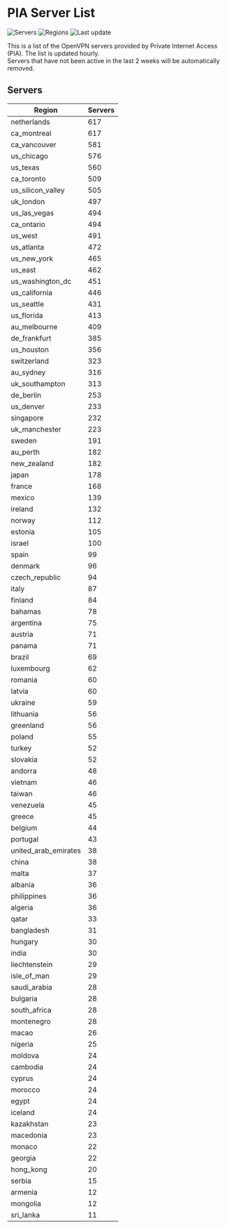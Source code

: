 # PIA Server List

![Servers](https://img.shields.io/badge/servers-16,136-blue)
![Regions](https://img.shields.io/badge/regions-97-blue)
![Last update](https://img.shields.io/badge/last_updated-Wed_May_01_14:02:24_UTC_2024-blue)

This is a list of the OpenVPN servers provided by Private Internet Access (PIA). The list is updated hourly. </br>
Servers that have not been active in the last 2 weeks will be automatically removed.

## Servers
| Region               | Servers |
|----------------------|---------|
| netherlands | 617 |
| ca_montreal | 617 |
| ca_vancouver | 581 |
| us_chicago | 576 |
| us_texas | 560 |
| ca_toronto | 509 |
| us_silicon_valley | 505 |
| uk_london | 497 |
| us_las_vegas | 494 |
| ca_ontario | 494 |
| us_west | 491 |
| us_atlanta | 472 |
| us_new_york | 465 |
| us_east | 462 |
| us_washington_dc | 451 |
| us_california | 446 |
| us_seattle | 431 |
| us_florida | 413 |
| au_melbourne | 409 |
| de_frankfurt | 385 |
| us_houston | 356 |
| switzerland | 323 |
| au_sydney | 316 |
| uk_southampton | 313 |
| de_berlin | 253 |
| us_denver | 233 |
| singapore | 232 |
| uk_manchester | 223 |
| sweden | 191 |
| au_perth | 182 |
| new_zealand | 182 |
| japan | 178 |
| france | 168 |
| mexico | 139 |
| ireland | 132 |
| norway | 112 |
| estonia | 105 |
| israel | 100 |
| spain | 99 |
| denmark | 96 |
| czech_republic | 94 |
| italy | 87 |
| finland | 84 |
| bahamas | 78 |
| argentina | 75 |
| austria | 71 |
| panama | 71 |
| brazil | 69 |
| luxembourg | 62 |
| romania | 60 |
| latvia | 60 |
| ukraine | 59 |
| lithuania | 56 |
| greenland | 56 |
| poland | 55 |
| turkey | 52 |
| slovakia | 52 |
| andorra | 48 |
| vietnam | 46 |
| taiwan | 46 |
| venezuela | 45 |
| greece | 45 |
| belgium | 44 |
| portugal | 43 |
| united_arab_emirates | 38 |
| china | 38 |
| malta | 37 |
| albania | 36 |
| philippines | 36 |
| algeria | 36 |
| qatar | 33 |
| bangladesh | 31 |
| hungary | 30 |
| india | 30 |
| liechtenstein | 29 |
| isle_of_man | 29 |
| saudi_arabia | 28 |
| bulgaria | 28 |
| south_africa | 28 |
| montenegro | 28 |
| macao | 26 |
| nigeria | 25 |
| moldova | 24 |
| cambodia | 24 |
| cyprus | 24 |
| morocco | 24 |
| egypt | 24 |
| iceland | 24 |
| kazakhstan | 23 |
| macedonia | 23 |
| monaco | 22 |
| georgia | 22 |
| hong_kong | 20 |
| serbia | 15 |
| armenia | 12 |
| mongolia | 12 |
| sri_lanka | 11 |